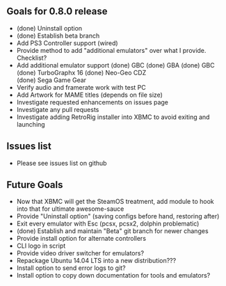 Goals for 0.8.0 release
----------------

- (done) Uninstall option
- (done) Establish beta branch
- Add PS3 Controller support (wired)
- Provide method to add "additional emulators" over what I provide. Checklist?
- Add additional emulator support
	(done) GBC
	(done) GBA 
	(done) GBC
	(done) TurboGraphx 16
	(done) Neo-Geo CDZ  
	(done) Sega Game Gear
- Verify audio and framerate work with test PC
- Add Artwork for MAME titles (depends on file size)
- Investigate requested enhancements on issues page
- Investigate any pull requests
- Investigate adding RetroRig installer into XBMC to avoid exiting and launching

Issues list
---------------

- Please see issues list on github

Future Goals
---------------

- Now that XBMC will get the SteamOS treatment, add 
module to hook into that for ultimate awesome-sauce
- Provide "Uninstall option" (saving configs before hand, restoring after)
- Exit every emulator with Esc (pcsx, pcsx2, dolphin problematic)
- (done) Establish and maintain "Beta" git branch for newer changes
- Provide install option for alternate controllers
- CLI logo in script
- Provide video driver switcher for emulators?
- Repackage Ubuntu 14.04 LTS into a new distribution???
- Install option to send error logs to git?
- Install option to copy down documentation for tools and emulators?
